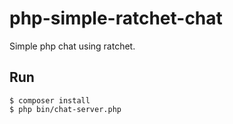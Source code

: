 # php-simple-ratchet-chat
Simple php chat using ratchet.

## Run
```
$ composer install
$ php bin/chat-server.php
```
